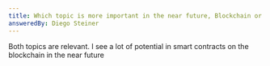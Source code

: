 ```yaml
---
title: Which topic is more important in the near future, Blockchain or Artificial Intelligence?
answeredBy: Diego Steiner
---
```


Both topics are relevant. I see a lot of potential in smart contracts on the blockchain in the near future
